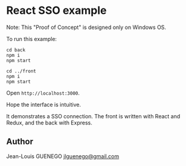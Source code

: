 # React SSO example

Note: This "Proof of Concept" is designed only on Windows OS.

To run this example:

```
cd back
npm i
npm start

cd ../front
npm i
npm start
```

Open `http://localhost:3000`.

Hope the interface is intuitive.

It demonstrates a SSO connection.
The front is written with React and Redux, and the back with Express.

## Author

Jean-Louis GUENEGO <jlguenego@gmail.com>